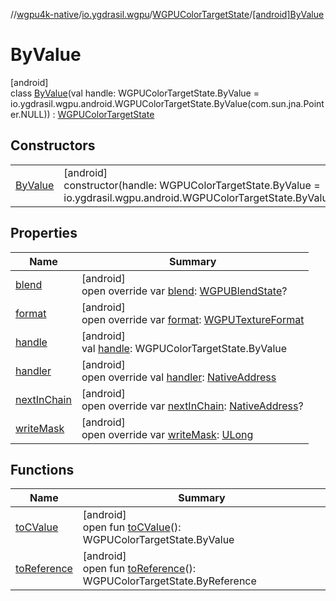 //[wgpu4k-native](../../../../index.md)/[io.ygdrasil.wgpu](../../index.md)/[WGPUColorTargetState](../index.md)/[[android]ByValue](index.md)

# ByValue

[android]\
class [ByValue](index.md)(val handle: WGPUColorTargetState.ByValue = io.ygdrasil.wgpu.android.WGPUColorTargetState.ByValue(com.sun.jna.Pointer.NULL)) : [WGPUColorTargetState](../index.md)

## Constructors

| | |
|---|---|
| [ByValue](-by-value.md) | [android]<br>constructor(handle: WGPUColorTargetState.ByValue = io.ygdrasil.wgpu.android.WGPUColorTargetState.ByValue(com.sun.jna.Pointer.NULL)) |

## Properties

| Name | Summary |
|---|---|
| [blend](blend.md) | [android]<br>open override var [blend](blend.md): [WGPUBlendState](../../-w-g-p-u-blend-state/index.md)? |
| [format](format.md) | [android]<br>open override var [format](format.md): [WGPUTextureFormat](../../-w-g-p-u-texture-format/index.md) |
| [handle](handle.md) | [android]<br>val [handle](handle.md): WGPUColorTargetState.ByValue |
| [handler](handler.md) | [android]<br>open override val [handler](handler.md): [NativeAddress](../../../ffi/-native-address/index.md) |
| [nextInChain](next-in-chain.md) | [android]<br>open override var [nextInChain](next-in-chain.md): [NativeAddress](../../../ffi/-native-address/index.md)? |
| [writeMask](write-mask.md) | [android]<br>open override var [writeMask](write-mask.md): [ULong](https://kotlinlang.org/api/core/kotlin-stdlib/kotlin/-u-long/index.html) |

## Functions

| Name | Summary |
|---|---|
| [toCValue](../[android]to-c-value.md) | [android]<br>open fun [toCValue](../[android]to-c-value.md)(): WGPUColorTargetState.ByValue |
| [toReference](../to-reference.md) | [android]<br>open fun [toReference](../to-reference.md)(): WGPUColorTargetState.ByReference |